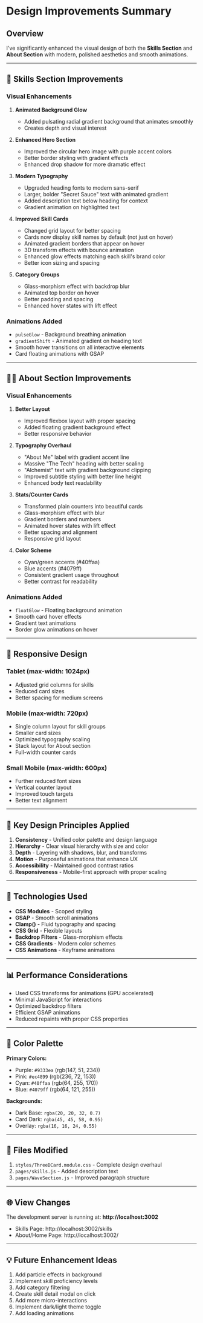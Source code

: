 # Design Improvements Summary

## Overview

I've significantly enhanced the visual design of both the **Skills Section** and **About Section** with modern, polished aesthetics and smooth animations.

---

## 🎨 Skills Section Improvements

### Visual Enhancements

1. **Animated Background Glow**
   - Added pulsating radial gradient background that animates smoothly
   - Creates depth and visual interest

2. **Enhanced Hero Section**
   - Improved the circular hero image with purple accent colors
   - Better border styling with gradient effects
   - Enhanced drop shadow for more dramatic effect

3. **Modern Typography**
   - Upgraded heading fonts to modern sans-serif
   - Larger, bolder "Secret Sauce" text with animated gradient
   - Added description text below heading for context
   - Gradient animation on highlighted text

4. **Improved Skill Cards**
   - Changed grid layout for better spacing
   - Cards now display skill names by default (not just on hover)
   - Animated gradient borders that appear on hover
   - 3D transform effects with bounce animation
   - Enhanced glow effects matching each skill's brand color
   - Better icon sizing and spacing

5. **Category Groups**
   - Glass-morphism effect with backdrop blur
   - Animated top border on hover
   - Better padding and spacing
   - Enhanced hover states with lift effect

### Animations Added

- `pulseGlow` - Background breathing animation
- `gradientShift` - Animated gradient on heading text
- Smooth hover transitions on all interactive elements
- Card floating animations with GSAP

---

## 👨‍💻 About Section Improvements

### Visual Enhancements

1. **Better Layout**
   - Improved flexbox layout with proper spacing
   - Added floating gradient background effect
   - Better responsive behavior

2. **Typography Overhaul**
   - "About Me" label with gradient accent line
   - Massive "The Tech" heading with better scaling
   - "Alchemist" text with gradient background clipping
   - Improved subtitle styling with better line height
   - Enhanced body text readability

3. **Stats/Counter Cards**
   - Transformed plain counters into beautiful cards
   - Glass-morphism effect with blur
   - Gradient borders and numbers
   - Animated hover states with lift effect
   - Better spacing and alignment
   - Responsive grid layout

4. **Color Scheme**
   - Cyan/green accents (#40ffaa)
   - Blue accents (#4079ff)
   - Consistent gradient usage throughout
   - Better contrast for readability

### Animations Added

- `floatGlow` - Floating background animation
- Smooth card hover effects
- Gradient text animations
- Border glow animations on hover

---

## 📱 Responsive Design

### Tablet (max-width: 1024px)

- Adjusted grid columns for skills
- Reduced card sizes
- Better spacing for medium screens

### Mobile (max-width: 720px)

- Single column layout for skill groups
- Smaller card sizes
- Optimized typography scaling
- Stack layout for About section
- Full-width counter cards

### Small Mobile (max-width: 600px)

- Further reduced font sizes
- Vertical counter layout
- Improved touch targets
- Better text alignment

---

## 🎯 Key Design Principles Applied

1. **Consistency** - Unified color palette and design language
2. **Hierarchy** - Clear visual hierarchy with size and color
3. **Depth** - Layering with shadows, blur, and transforms
4. **Motion** - Purposeful animations that enhance UX
5. **Accessibility** - Maintained good contrast ratios
6. **Responsiveness** - Mobile-first approach with proper scaling

---

## 🚀 Technologies Used

- **CSS Modules** - Scoped styling
- **GSAP** - Smooth scroll animations
- **Clamp()** - Fluid typography and spacing
- **CSS Grid** - Flexible layouts
- **Backdrop Filters** - Glass-morphism effects
- **CSS Gradients** - Modern color schemes
- **CSS Animations** - Keyframe animations

---

## 📊 Performance Considerations

- Used CSS transforms for animations (GPU accelerated)
- Minimal JavaScript for interactions
- Optimized backdrop filters
- Efficient GSAP animations
- Reduced repaints with proper CSS properties

---

## 🎨 Color Palette

**Primary Colors:**

- Purple: `#9333ea` (rgb(147, 51, 234))
- Pink: `#ec4899` (rgb(236, 72, 153))
- Cyan: `#40ffaa` (rgb(64, 255, 170))
- Blue: `#4079ff` (rgb(64, 121, 255))

**Backgrounds:**

- Dark Base: `rgba(20, 20, 32, 0.7)`
- Card Dark: `rgba(45, 45, 58, 0.95)`
- Overlay: `rgba(16, 16, 24, 0.55)`

---

## 📝 Files Modified

1. `styles/ThreeDCard.module.css` - Complete design overhaul
2. `pages/skills.js` - Added description text
3. `pages/WaveSection.js` - Improved paragraph structure

---

## 🌐 View Changes

The development server is running at: **http://localhost:3002**

- Skills Page: http://localhost:3002/skills
- About/Home Page: http://localhost:3002/

---

## 💡 Future Enhancement Ideas

1. Add particle effects in background
2. Implement skill proficiency levels
3. Add category filtering
4. Create skill detail modal on click
5. Add more micro-interactions
6. Implement dark/light theme toggle
7. Add loading animations
